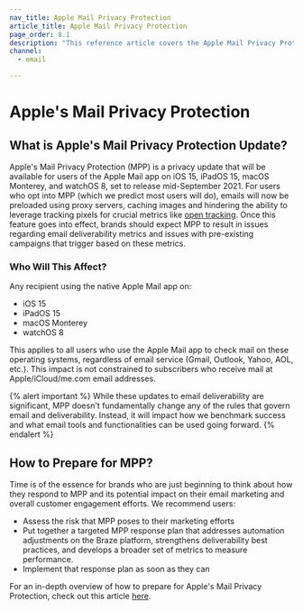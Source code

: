 ```yaml
---
nav_title: Apple Mail Privacy Protection
article_title: Apple Mail Privacy Protection
page_order: 8.1
description: "This reference article covers the Apple Mail Privacy Protection privacy update, who will be affected by it, and some next steps to prepare for the feature."
channel:
  - email

---
```


# Apple's Mail Privacy Protection

## What is Apple's Mail Privacy Protection Update?

Apple's Mail Privacy Protection (MPP) is a privacy update that will be available for users of the Apple Mail app on iOS 15, iPadOS 15, macOS Monterey, and watchOS 8, set to release mid-September 2021. For users who opt into MPP (which we predict most users will do), emails will now be preloaded using proxy servers, caching images and hindering the ability to leverage tracking pixels for crucial metrics like [open tracking]({{site.baseurl}}/user_guide/data_and_analytics/tracking/email_tracking/%23open-pixel-and-click-tracking-overview). Once this feature goes into effect, brands should expect MPP to result in issues regarding email deliverability metrics and issues with pre-existing campaigns that trigger based on these metrics.

### Who Will This Affect?

Any recipient using the native Apple Mail app on:
- iOS 15
- iPadOS 15
- macOS Monterey
- watchOS 8

This applies to all users who use the Apple Mail app to check mail on these operating systems, regardless of email service (Gmail, Outlook, Yahoo, AOL, etc.). This impact is not constrained to subscribers who receive mail at Apple/iCloud/me.com email addresses.

{% alert important %}
While these updates to email deliverability are significant, MPP doesn't fundamentally change any of the rules that govern email and deliverability. Instead, it will impact how we benchmark success and what email tools and functionalities can be used going forward.
{% endalert %} 

## How to Prepare for MPP?

Time is of the essence for brands who are just beginning to think about how they respond to MPP and its potential impact on their email marketing and overall customer engagement efforts. We recommend users:
- Assess the risk that MPP poses to their marketing efforts
- Put together a targeted MPP response plan that addresses automation adjustments on the Braze platform, strengthens deliverability best practices, and develops a broader set of metrics to measure performance.
- Implement that response plan as soon as they can

For an in-depth overview of how to prepare for Apple's Mail Privacy Protection, check out this article [here]().